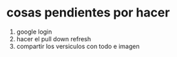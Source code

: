 
# cosas pendientes por hacer 

1. google login
2. hacer el pull down refresh
4. compartir los versiculos con todo e imagen
